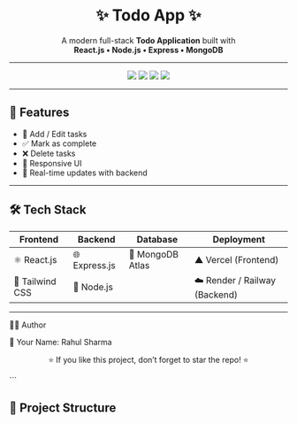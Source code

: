 <h1 align="center">✨ Todo App ✨</h1>

<p align="center">
  A modern full-stack <b>Todo Application</b> built with <br/>
  <b>React.js • Node.js • Express • MongoDB</b>  
</p>

---

<p align="center">
  <img src="https://img.shields.io/badge/Frontend-React-blue?logo=react" />
  <img src="https://img.shields.io/badge/Backend-Node.js-green?logo=node.js" />
  <img src="https://img.shields.io/badge/Database-MongoDB-darkgreen?logo=mongodb" />
  <img src="https://img.shields.io/badge/Deployed-Vercel-black?logo=vercel" />
</p>

---

## 🚀 Features
- 📝 Add / Edit tasks  
- ✅ Mark as complete  
- ❌ Delete tasks  
- 📱 Responsive UI  
- 🔄 Real-time updates with backend  

---

## 🛠️ Tech Stack
| Frontend | Backend | Database | Deployment |
|----------|---------|----------|-------------|
| ⚛️ React.js | 🌐 Express.js | 🍃 MongoDB Atlas | ▲ Vercel (Frontend) |
| 🎨 Tailwind CSS | 🚀 Node.js | | ☁️ Render / Railway (Backend) |

---

🧑‍💻 Author

👤 Your Name: Rahul Sharma

<p align="center">⭐ If you like this project, don’t forget to star the repo! ⭐</p> ```

## 📂 Project Structure
